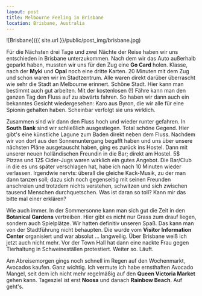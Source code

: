 ```yaml
---
layout: post
title: Melbourne Feeling in Brisbane
location: Brisbane, Australia
---
```


![Brisbane]({{ site.url }}/public/post_img/brisbane.jpg)

Für die Nächsten drei Tage und zwei Nächte der Reise haben wir uns entschieden in Brisbane unterzukommen. Nach dem wir das Auto außerhalb geparkt haben, mussten wir uns für den Zug eine **Go Card** holen. Klasse, nach der **Myki** und **Opal** noch eine dritte Karten. 20 Minuten mit dem Zug und schon waren wir im Stadtzentrum. Alle waren direkt darüber überrascht wie sehr die Stadt an Melbourne erinnert. Schöne Stadt. Hier kann man bestimmt auch gut arbeiten. Mit der kostenlosen (!) Fähre kann man den ganzen Tag den Fluss auf zu abwärts fahren. So haben wir dann auch ein bekanntes Gesicht wiedergesehen: Karo aus Byron, die wir alle für eine Spionin gehalten haben. Scheinbar verfolgt sie uns wirklich.

Zusammen sind wir dann den Fluss hoch und wieder runter gefahren. In **South Bank** sind wir schließlich ausgestiegen. Total schöne Gegend. Hier gibt's eine künstliche Lagune zum Baden direkt neben dem Fluss. Nachdem wir von dort aus den Sonnenuntergang begafft haben und uns über unsere nächsten Pläne ausgetauscht haben, ging es zurück ins Hostel. Dann mit unserer neuen holländischen Freundin in die Bar; direkt am Hostel. 5$ Pizzas und 12$ Cider-Jugs waren wirklich ein gutes Angebot. Die Bar/Club in die es uns später verschlagen hat, habe ich nach 10 Minuten wieder verlassen. Irgendwie nervts: überall die gleiche Kack-Musik, zu der man dann tanzen soll; dazu sich noch gegenseitig mit seinen Freunden anschreien und trotzdem nichts verstehen, schwitzen und sich zwischen tausend Menschen durchquetschen. Was ist daran so toll? Kann mir das bitte mal einer erklären?

Wie auch immer. In der Sommersonne kann man sich gut die Zeit in den **Botanical Gardens** vertreiben. Hier gibt es nicht nur Grass zum drauf liegen, sondern auch Spielplätze. Wir hatten definitiv unseren Spaß. Das kann man von der Stadtführung nicht behaupten. Die wurde vom **Visitor Information Center** organisiert und war absolut ... langweilig. Über Brisbane weiß ich jetzt auch nicht mehr. Vor der Town Hall hat dann eine nackte Frau gegen Tierhaltung in Schweineställen protestiert. Weiter so. Läuft.

Am Abreisemorgen gings noch schnell im Regen auf den Wochenmarkt, Avocados kaufen. Ganz wichtig. Ich vermute ich habe ernsthaften Avocado Mangel, seit dem ich nicht mehr regelmäßig auf den **Queen Victoria Market** gehen kann. Tagesziel ist erst **Noosa** und danach **Rainbow Beach**. Auf geht's.